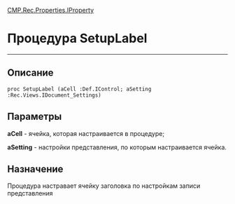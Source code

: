 ﻿---
Link: CMP.Rec.Properties.IProperty.@SetupLabel
---

<!---  Навигация
[Имя проекта](#) :
-->
[CMP.Rec.Properties.IProperty](Default)

# Процедура SetupLabel
---

## Описание

    proc SetupLabel (aCell :Def.IControl; aSetting :Rec.Views.IDocument_Settings)

## Параметры

**aCell** - ячейка, которая настраивается в процедуре;

**aSetting** - настройки представления, по которым настраивается ячейка.

<!--
## Аргументы{#Args}

### Аргумент1

Описание аргумента 1
-->

## Назначение

Процедура настравает ячейку заголовка по настройкам записи представления

<!--
## Пример

    SetupLabel...
-->

